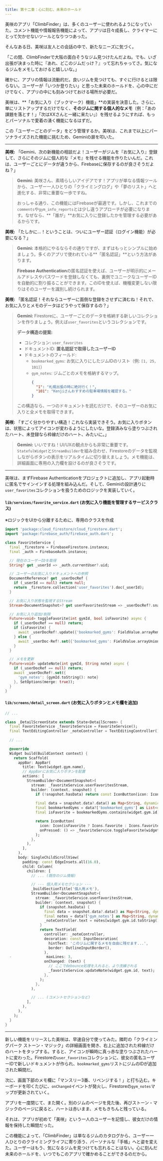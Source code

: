 ```yaml
---
title: 第十二章：心に刻む、未来のホールド
---
```


美咲のアプリ「ClimbFinder」は、多くのユーザーに使われるようになっていた。コメント機能や情報報告機能によって、アプリは日々成長し、クライマーにとって欠かせないツールとなりつつあった。

そんなある日、美咲は友人との会話の中で、新たなニーズに気づく。

「この間、ClimbFinderで大阪の面白そうなジム見つけたんだよね。でも、いざ出張が決まった時に『あれ、どこのジムだっけ？』って忘れちゃってさ。気になるジムをメモしておけると嬉しいな。」

確かに、アプリの情報は流動的だ。良いジムを見つけても、すぐに行けるとは限らない。ユーザーが「いつか登りたい」と思った未来のホールドを、心の中にだけでなく、アプリの中にも刻みつけておける場所が必要だ。

美咲は、**「お気に入り（ブックマーク）機能」**の実装を決意した。さらに、単にリストアップするだけでなく、**そのジムに関する個人的なメモ**（例：「あの課題を落とす！」「次はXXさんと一緒に来たい」）を残せるようにすれば、もっとパーソナルで愛着の湧く機能になるはずだ。

この「ユーザーごとのデータ」をどう管理するか。美咲は、これまで以上にパーソナライズされた機能に挑むため、Geminiの扉を叩いた。

---

**美咲:**
「Gemini、次の新機能の相談だよ！ユーザーがジムを『お気に入り』登録して、さらにそのジムに個人的な『メモ』を残せる機能を作りたいんだ。これは、ユーザーごとにデータが違うから、Firebaseに保存するのが良さそうだよね？」

> **Gemini:**
> 美咲さん、素晴らしいアイデアです！アプリが単なる情報ツールから、ユーザー一人ひとりの「クライミングログ」や「夢のリスト」へと進化する、非常に重要な一歩ですね。
>
> おっしゃる通り、この機能にはFirebaseが最適です。しかし、これまでの`comments`や`gym_info_reports`とは少し違うアプローチが必要になります。なぜなら、**「誰が」**お気に入りに登録したかを管理する必要があるからです。

**美咲:**
「たしかに…！ということは、ついにユーザー認証（ログイン機能）が必要になる？」

> **Gemini:**
> 本格的にやるならその通りですが、まずはもっとシンプルに始めましょう。多くのアプリで使われている**「匿名認証」**という方法があります。
>
> **Firebase Authentication**の匿名認証を使えば、ユーザーが明示的にメールアドレスやパスワードを登録しなくても、裏側でユニークなユーザーIDを自動的に割り振ることができます。このIDを使えば、機種変更しない限りはそのユーザーを識別し続けられます。

**美咲:**
「匿名認証！それならユーザーに面倒な登録をさせずに済むね！それで、お気に入りとメモのデータはどうやって保存するの？」

> **Gemini:**
> Firestoreに、ユーザーごとのデータを格納する新しいコレクションを作りましょう。例えば`user_favorites`というコレクションです。
>
> **データ構造の提案:**
> *   コレクション: `user_favorites`
> *   ドキュメントID: **匿名認証で取得したユーザーID**
> *   ドキュメントのフィールド:
>     *   `bookmarked_gyms`: お気に入りにしたジムIDのリスト（例: `[1, 25, 101]`）
>     *   `gym_notes`: ジムごとのメモを格納するマップ。
>         ```json
>         {
>           "1": "札幌出張の時に絶対行く！",
>           "101": "Kenjiさんおすすめの駐車場情報を確認する。"
>         }
>         ```
>
> この構造なら、一つのドキュメントを読むだけで、そのユーザーのお気に入りと全メモを取得できます。

**美咲:**
「すごく分かりやすい構造！これなら実装できそう。お気に入りボタンは、状態によってアイコンが変わるようにしたいな。登録済みなら塗りつぶされたハート、未登録なら枠線だけのハート、みたいに。」

> **Gemini:**
> いいですね！UI/UXの観点からも非常に重要です。`StatefulWidget`と`StreamBuilder`を組み合わせ、Firestoreのデータを監視しながらボタンの表示をリアルタイムに切り替えましょう。メモ機能は、詳細画面に専用の入力欄を設けるのが良さそうです。

---

美咲は、まずFirebase Authenticationをプロジェクトに追加し、アプリ起動時に匿名でサインインする処理を組み込んだ。そして、Geminiの設計通りに`user_favorites`コレクションを扱うためのロジックを実装していく。

#### **`lib/services/favorite_service.dart` (お気に入り機能を管理するサービスクラス)**
※ロジックをUIから分離するために、専用のクラスを作成

```dart
import 'package:cloud_firestore/cloud_firestore.dart';
import 'package:firebase_auth/firebase_auth.dart';

class FavoriteService {
  final _firestore = FirebaseFirestore.instance;
  final _auth = FirebaseAuth.instance;

  // 現在のユーザーIDを取得
  String? get _userId => _auth.currentUser?.uid;

  // ユーザーのお気に入りドキュメントへの参照
  DocumentReference? get _userDocRef {
    if (_userId == null) return null;
    return _firestore.collection('user_favorites').doc(_userId);
  }

  // お気に入り状態を監視するStream
  Stream<DocumentSnapshot>? get userFavoritesStream => _userDocRef?.snapshots();

  // お気に入り追加/削除
  Future<void> toggleFavorite(int gymId, bool isFavorite) async {
    if (_userDocRef == null) return;
    if (isFavorite) {
      await _userDocRef!.update({'bookmarked_gyms': FieldValue.arrayRemove([gymId])});
    } else {
      await _userDoc-Ref!.set({'bookmarked_gyms': FieldValue.arrayUnion([gymId])}, SetOptions(merge: true));
    }
  }

  // メモを更新
  Future<void> updateNote(int gymId, String note) async {
    if (_userDocRef == null) return;
    await _userDocRef!.set({
      'gym_notes': {gymId.toString(): note}
    }, SetOptions(merge: true));
  }
}
```

#### **`lib/screens/detail_screen.dart` (お気に入りボタンとメモ欄を追加)**

```dart
// ...

class _DetailScreenState extends State<DetailScreen> {
  final FavoriteService _favoriteService = FavoriteService();
  final TextEditingController _noteController = TextEditingController();
  
  // ...

  @override
  Widget build(BuildContext context) {
    return Scaffold(
      appBar: AppBar(
        title: Text(widget.gym.name),
        // AppBarにお気に入りボタンを配置
        actions: [
          StreamBuilder<DocumentSnapshot>(
            stream: _favoriteService.userFavoritesStream,
            builder: (context, snapshot) {
              if (!snapshot.hasData) return const IconButton(icon: Icon(Icons.favorite_border), onPressed: null);
              
              final data = snapshot.data?.data() as Map<String, dynamic>?;
              final bookmarkedGyms = data?['bookmarked_gyms'] as List<dynamic>? ?? [];
              final isFavorite = bookmarkedGyms.contains(widget.gym.id);

              return IconButton(
                icon: Icon(isFavorite ? Icons.favorite : Icons.favorite_border, color: isFavorite ? Colors.red : Colors.white),
                onPressed: () => _favoriteService.toggleFavorite(widget.gym.id, isFavorite),
              );
            },
          ),
        ],
      ),
      body: SingleChildScrollView(
        padding: const EdgeInsets.all(16.0),
        child: Column(
          children: [
            // ... (既存のジム情報)

            // --- 個人用メモセクション ---
            _buildSectionTitle('個人用メモ'),
            StreamBuilder<DocumentSnapshot>(
              stream: _favoriteService.userFavoritesStream,
              builder: (context, snapshot) {
                if (snapshot.hasData) {
                  final data = snapshot.data?.data() as Map<String, dynamic>?;
                  final notes = data?['gym_notes'] as Map<String, dynamic>? ?? {};
                  _noteController.text = notes[widget.gym.id.toString()] ?? '';
                }
                return TextField(
                  controller: _noteController,
                  decoration: const InputDecoration(
                    hintText: 'このジムに関するメモを自由に残せます...',
                    border: OutlineInputBorder(),
                  ),
  -                maxLines: 3,
                  onChanged: (text) {
                    // ここでdebounce処理を入れると、より洗練される
                    _favoriteService.updateNote(widget.gym.id, text);
                  },
                );
              },
            ),

            // ... (コメントセクションなど)
          ],
        ),
      ),
    );
  }
}
```

---

新しい機能をリリースした美咲は、早速自分で使ってみた。隣町の「クライミングパーク ストーン・マジック」の詳細画面を開き、右上に追加された枠線だけのハートをタップする。すると、アイコンが瞬時に真っ赤な塗りつぶされたハートに変わった。Firestoreの`user_favorites`コレクションに、彼女の匿名ユーザーIDで新しいドキュメントが作られ、`bookmarked_gyms`リストにジムのIDが追加された瞬間だ。

次に、画面下部のメモ欄に「マンスリー3番、リベンジする！」と打ち込む。キーボードを叩くたびに、`onChanged`イベントが発火し、Firestoreの`gym_notes`マップが更新されていく。

アプリを一度閉じて、また開く。別のジムのページを見た後、再びストーン・マジックのページに戻ると、ハートは赤いまま、メモもきちんと残っている。

それは、アプリが初めて「美咲」という一人のユーザーを記憶し、彼女だけの情報を保持した瞬間だった。

この機能によって、「ClimbFinder」は単なるジムのカタログから、ユーザー一人ひとりのクライミングライフに寄り添う、パーソナルな「手帳」へと姿を変えた。ユーザーはもう、気になるジムを見つけても忘れることはない。心に刻んだ未来のホールドを、いつでもこのアプリで確かめることができるのだから。